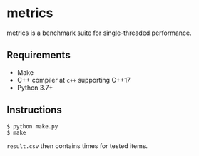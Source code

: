 # metrics

metrics is a benchmark suite for single-threaded performance.

## Requirements

- Make
- C++ compiler at `c++` supporting C++17
- Python 3.7+

## Instructions

```
$ python make.py
$ make
```

`result.csv` then contains times for tested items.
